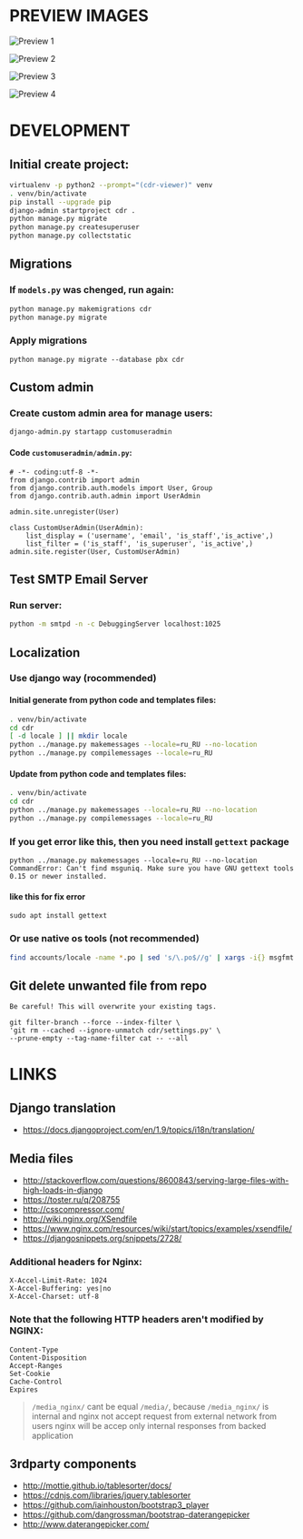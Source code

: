 # PREVIEW IMAGES

![Preview 1](doc/img/preview1.png)

![Preview 2](doc/img/preview2.png)

![Preview 3](doc/img/preview3.png)

![Preview 4](doc/img/preview4.png)

# DEVELOPMENT

## Initial create project:

```bash
virtualenv -p python2 --prompt="(cdr-viewer)" venv
. venv/bin/activate
pip install --upgrade pip
django-admin startproject cdr .
python manage.py migrate
python manage.py createsuperuser
python manage.py collectstatic
```

## Migrations

### If `models.py` was chenged, run again:

```bash
python manage.py makemigrations cdr
python manage.py migrate
```

### Apply migrations

```
python manage.py migrate --database pbx cdr
```

## Custom admin

### Create custom admin area for manage users:
```bash
django-admin.py startapp customuseradmin
```
#### Code `customuseradmin/admin.py`:
```
# -*- coding:utf-8 -*-
from django.contrib import admin
from django.contrib.auth.models import User, Group
from django.contrib.auth.admin import UserAdmin

admin.site.unregister(User)

class CustomUserAdmin(UserAdmin):
    list_display = ('username', 'email', 'is_staff','is_active',)
    list_filter = ('is_staff', 'is_superuser', 'is_active',)
admin.site.register(User, CustomUserAdmin)
```

## Test **SMTP** Email Server

### Run server:
```bash
python -m smtpd -n -c DebuggingServer localhost:1025
```

## Localization

### Use django way (rocommended)

#### Initial generate from python code and templates files:

```bash
. venv/bin/activate
cd cdr
[ -d locale ] || mkdir locale
python ../manage.py makemessages --locale=ru_RU --no-location
python ../manage.py compilemessages --locale=ru_RU
```

#### Update from python code and templates files:

```bash
. venv/bin/activate
cd cdr
python ../manage.py makemessages --locale=ru_RU --no-location
python ../manage.py compilemessages --locale=ru_RU
```

### If you get error like this, then you need install `gettext` package
```
python ../manage.py makemessages --locale=ru_RU --no-location
CommandError: Can't find msguniq. Make sure you have GNU gettext tools 0.15 or newer installed.
```

#### like this for fix error

```
sudo apt install gettext
```

### Or use native os tools (not recommended)
```bash
find accounts/locale -name *.po | sed 's/\.po$//g' | xargs -i{} msgfmt {}.po -o {}.mo
```

## Git delete unwanted file from repo

`Be careful! This will overwrite your existing tags.`
```
git filter-branch --force --index-filter \
'git rm --cached --ignore-unmatch cdr/settings.py' \
--prune-empty --tag-name-filter cat -- --all
```

# LINKS

## Django translation
* https://docs.djangoproject.com/en/1.9/topics/i18n/translation/

## Media files
* http://stackoverflow.com/questions/8600843/serving-large-files-with-high-loads-in-django
* https://toster.ru/q/208755
* http://csscompressor.com/
* http://wiki.nginx.org/XSendfile
* https://www.nginx.com/resources/wiki/start/topics/examples/xsendfile/
* https://djangosnippets.org/snippets/2728/

### Additional headers for Nginx:

```
X-Accel-Limit-Rate: 1024
X-Accel-Buffering: yes|no
X-Accel-Charset: utf-8
```

### Note that the following HTTP headers aren't modified by NGINX:

```
Content-Type
Content-Disposition
Accept-Ranges
Set-Cookie
Cache-Control
Expires
```

>`/media_nginx/` cant be equal `/media/`, because `/media_nginx/` is internal and
> nginx not accept request from external network from users
> nginx will be accep only internal responses from backed application

## 3rdparty components
* http://mottie.github.io/tablesorter/docs/
* https://cdnjs.com/libraries/jquery.tablesorter
* https://github.com/iainhouston/bootstrap3_player
* https://github.com/dangrossman/bootstrap-daterangepicker
* http://www.daterangepicker.com/
